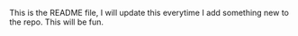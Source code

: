 This is the README file, I will update this everytime I add something new to the repo.
This will be fun.